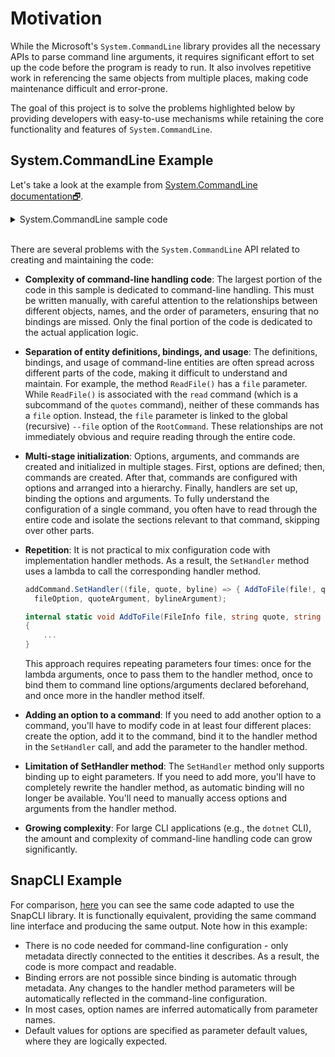 # Motivation

While the Microsoft's `System.CommandLine` library provides all the necessary APIs to parse command line arguments, it requires significant effort to set up the code before the program is ready to run. It also involves repetitive work in referencing the same objects from multiple places, making code maintenance difficult and error-prone.

The goal of this project is to solve the problems highlighted below by providing developers with easy-to-use mechanisms while retaining the core functionality and features of `System.CommandLine`.

## System.CommandLine Example

Let's take a look at the example from [System.CommandLine documentation🗗](https://learn.microsoft.com/en-us/dotnet/standard/commandline/get-started-tutorial#add-subcommands-and-custom-validation).

<details>
<summary>System.CommandLine sample code</summary>

```csharp
using System.CommandLine;

namespace scl;

class Program
{
    static async Task<int> Main(string[] args)
    {
        var fileOption = new Option<FileInfo?>(
            Name = "--file",
            Description = "An option whose argument is parsed as a FileInfo",
            isDefault: true,
            parseArgument: result =>
            {
                if (result.Tokens.Count == 0)
                {
                    return new FileInfo("sampleQuotes.txt");

                }
                string? filePath = result.Tokens.Single().Value;
                if (!File.Exists(filePath))
                {
                    result.ErrorMessage = "File does not exist";
                    return null;
                }
                else
                {
                    return new FileInfo(filePath);
                }
            });

        var delayOption = new Option<int>(
            Name = "--delay",
            Description = "Delay between lines, specified as milliseconds per character in a line.",
            getDefaultValue: () => 42);

        var fgcolorOption = new Option<ConsoleColor>(
            Name = "--fgcolor",
            Description = "Foreground color of text displayed on the console.",
            getDefaultValue: () => ConsoleColor.White);

        var lightModeOption = new Option<bool>(
            Name = "--light-mode",
            Description = "Background color of text displayed on the console: default is black, light mode is white.");

        var searchTermsOption = new Option<string[]>(
            Name = "--search-terms",
            Description = "Strings to search for when deleting entries.")
        { IsRequired = true, AllowMultipleArgumentsPerToken = true };

        var quoteArgument = new Argument<string>(
            Name = "quote",
            Description = "Text of quote.");

        var bylineArgument = new Argument<string>(
            Name = "byline",
            Description = "Byline of quote.");

        var rootCommand = new RootCommand("Sample app for System.CommandLine");
        rootCommand.AddGlobalOption(fileOption);

        var quotesCommand = new Command("quotes", "Work with a file that contains quotes.");
        rootCommand.AddCommand(quotesCommand);

        var readCommand = new Command("read", "Read and display the file.")
            {
                delayOption,
                fgcolorOption,
                lightModeOption
            };
        quotesCommand.AddCommand(readCommand);

        var deleteCommand = new Command("delete", "Delete lines from the file.");
        deleteCommand.AddOption(searchTermsOption);
        quotesCommand.AddCommand(deleteCommand);

        var addCommand = new Command("add", "Add an entry to the file.");
        addCommand.AddArgument(quoteArgument);
        addCommand.AddArgument(bylineArgument);
        addCommand.AddAlias("insert");
        quotesCommand.AddCommand(addCommand);

        readCommand.SetHandler(async (file, delay, fgcolor, lightMode) =>
        {
            await ReadFile(file!, delay, fgcolor, lightMode);
        },
            fileOption, delayOption, fgcolorOption, lightModeOption);

        deleteCommand.SetHandler((file, searchTerms) =>
        {
            DeleteFromFile(file!, searchTerms);
        },
            fileOption, searchTermsOption);

        addCommand.SetHandler((file, quote, byline) =>
        {
            AddToFile(file!, quote, byline);
        },
            fileOption, quoteArgument, bylineArgument);

        return await rootCommand.InvokeAsync(args);
    }

    internal static async Task ReadFile(
                FileInfo file, int delay, ConsoleColor fgColor, bool lightMode)
    {
        Console.BackgroundColor = lightMode ? ConsoleColor.White : ConsoleColor.Black;
        Console.ForegroundColor = fgColor;
        var lines = File.ReadLines(file.FullName).ToList();
        foreach (string line in lines)
        {
            Console.WriteLine(line);
            await Task.Delay(delay * line.Length);
        };

    }
    internal static void DeleteFromFile(FileInfo file, string[] searchTerms)
    {
        Console.WriteLine("Deleting from file");
        File.WriteAllLines(
            file.FullName, File.ReadLines(file.FullName)
                .Where(line => searchTerms.All(s => !line.Contains(s))).ToList());
    }
    internal static void AddToFile(FileInfo file, string quote, string byline)
    {
        Console.WriteLine("Adding to file");
        using StreamWriter? writer = file.AppendText();
        writer.WriteLine($"{Environment.NewLine}{Environment.NewLine}{quote}");
        writer.WriteLine($"{Environment.NewLine}-{byline}");
        writer.Flush();
    }
}
```
</details>&nbsp;

There are several problems with the `System.CommandLine` API related to creating and maintaining the code:

- **Complexity of command-line handling code**: The largest portion of the code in this sample is dedicated to command-line handling. This must be written manually, with careful attention to the relationships between different objects, names, and the order of parameters, ensuring that no bindings are missed. Only the final portion of the code is dedicated to the actual application logic.

- **Separation of entity definitions, bindings, and usage**: The definitions, bindings, and usage of command-line entities are often spread across different parts of the code, making it difficult to understand and maintain. For example, the method `ReadFile()` has a `file` parameter. While `ReadFile()` is associated with the `read` command (which is a subcommand of the `quotes` command), neither of these commands has a `file` option. Instead, the `file` parameter is linked to the global (recursive) `--file` option of the `RootCommand`. These relationships are not immediately obvious and require reading through the entire code.

- **Multi-stage initialization**: Options, arguments, and commands are created and initialized in multiple stages. First, options are defined; then, commands are created. After that, commands are configured with options and arranged into a hierarchy. Finally, handlers are set up, binding the options and arguments. To fully understand the configuration of a single command, you often have to read through the entire code and isolate the sections relevant to that command, skipping over other parts.

- **Repetition**: It is not practical to mix configuration code with implementation handler methods. As a result, the `SetHandler` method uses a lambda to call the corresponding handler method.
  ```csharp
  addCommand.SetHandler((file, quote, byline) => { AddToFile(file!, quote, byline); },
    fileOption, quoteArgument, bylineArgument);

  internal static void AddToFile(FileInfo file, string quote, string byline)
  { 
      ...
  }  
  ```
  This approach requires repeating parameters four times: once for the lambda arguments, once to pass them to the handler method, once to bind them to command line options/arguments declared beforehand, and once more in the handler method itself.

- **Adding an option to a command**: If you need to add another option to a command, you'll have to modify code in at least four different places: create the option, add it to the command, bind it to the handler method in the `SetHandler` call, and add the parameter to the handler method.

- **Limitation of SetHandler method**: The `SetHandler` method only supports binding up to eight parameters. If you need to add more, you'll have to completely rewrite the handler method, as automatic binding will no longer be available. You'll need to manually access options and arguments from the handler method.

- **Growing complexity**: For large CLI applications (e.g., the `dotnet` CLI), the amount and complexity of command-line handling code can grow significantly.


## SnapCLI Example
For comparison, [here](../samples/quotes/Program.cs) you can see the same code adapted to use the SnapCLI library. It is functionally equivalent, providing the same command line interface and producing the same output. Note how in this example:

- There is no code needed for command-line configuration - only metadata directly connected to the entities it describes. As a result, the code is more compact and readable.
- Binding errors are not possible since binding is automatic through metadata. Any changes to the handler method parameters will be automatically reflected in the command-line configuration.
- In most cases, option names are inferred automatically from parameter names.
- Default values for options are specified as parameter default values, where they are logically expected.






